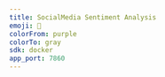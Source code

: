 ```yaml
---
title: SocialMedia Sentiment Analysis
emoji: 🐳
colorFrom: purple
colorTo: gray
sdk: docker
app_port: 7860
---
```

